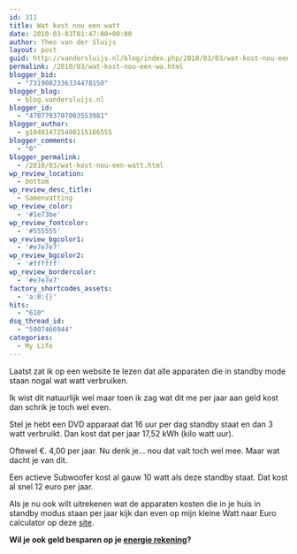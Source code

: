 ```yaml
---
id: 311
title: Wat kost nou een watt
date: 2010-03-03T01:47:00+00:00
author: Theo van der Sluijs
layout: post
guid: http://vandersluijs.nl/blog/index.php/2010/03/03/wat-kost-nou-een-wa/
permalink: /2010/03/wat-kost-nou-een-wa.html
blogger_bid:
  - "7319082336334478150"
blogger_blog:
  - blog.vandersluijs.nl
blogger_id:
  - "4707703707003553981"
blogger_author:
  - g104814725400115166555
blogger_comments:
  - "0"
blogger_permalink:
  - /2010/03/wat-kost-nou-een-watt.html
wp_review_location:
  - bottom
wp_review_desc_title:
  - Samenvatting
wp_review_color:
  - '#1e73be'
wp_review_fontcolor:
  - '#555555'
wp_review_bgcolor1:
  - '#e7e7e7'
wp_review_bgcolor2:
  - '#ffffff'
wp_review_bordercolor:
  - '#e7e7e7'
factory_shortcodes_assets:
  - 'a:0:{}'
hits:
  - "610"
dsq_thread_id:
  - "5907466944"
categories:
  - My Life
---
```

Laatst zat ik op een website te lezen dat alle apparaten die in standby mode staan nogal wat watt verbruiken.

Ik wist dit natuurlijk wel maar toen ik zag wat dit me per jaar aan geld kost dan schrik je toch wel even.

Stel je hebt een DVD apparaat dat 16 uur per dag standby staat en dan 3 watt verbruikt. Dan kost dat per jaar 17,52 kWh (kilo watt uur).

Oftewel €. 4,00 per jaar. Nu denk je… nou dat valt toch wel mee. Maar wat dacht je van dit.

Een actieve Subwoofer kost al gauw 10 watt als deze standby staat. Dat kost al snel 12 euro per jaar.

Als je nu ook wilt uitrekenen wat de apparaten kosten die in je huis in standby modus staan per jaar kijk dan even op mijn kleine Watt naar Euro calculator op deze [site](https://vandersluijs.nl/blog/2014/12/watt-kosten-berekenen.html).

**Wil je ook geld besparen op je ****<a class="thirstylink" title="energie rekening" href="https://vandersluijs.nl/endorses/energie-vergelijker" target="_blank" rel="nofollow">energie rekening</a>****?**